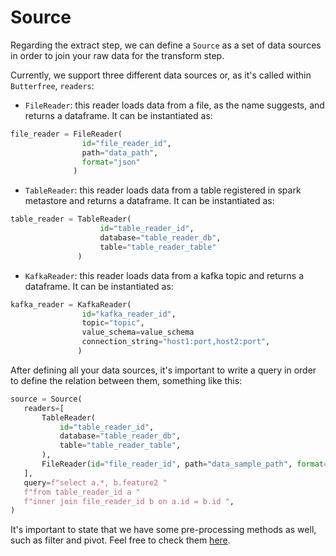 # Source

Regarding the extract step, we can define a ```Source``` as a set of data sources in order to join your raw data for the transform step. 

Currently, we support three different data sources or, as it's called within ```Butterfree```, ```readers```:

* ```FileReader```: this reader loads data from a file, as the name suggests, and returns a dataframe. It can be instantiated as:

```python
file_reader = FileReader(
                id="file_reader_id",
                path="data_path",
                format="json"
              )
```

* ```TableReader```: this reader loads data from a table registered in spark metastore and returns a dataframe. It can be instantiated as:

```python
table_reader = TableReader(
                    id="table_reader_id",
                    database="table_reader_db",
                    table="table_reader_table"
               )
```

* ```KafkaReader```: this reader loads data from a kafka topic and returns a dataframe. It can be instantiated as:

```python
kafka_reader = KafkaReader(
                id="kafka_reader_id",
                topic="topic",
                value_schema=value_schema
                connection_string="host1:port,host2:port",
               )
```

After defining all your data sources, it's important to write a query in order to define the relation between them, something like this:

```python
source = Source(
   readers=[
       TableReader(
           id="table_reader_id",
           database="table_reader_db",
           table="table_reader_table",
       ),
       FileReader(id="file_reader_id", path="data_sample_path", format="json"),
   ],
   query=f"select a.*, b.feature2 "
   f"from table_reader_id a "
   f"inner join file_reader_id b on a.id = b.id ",
)
```

It's important to state that we have some pre-processing methods as well, such as filter and pivot. Feel free to check them [here](https://github.com/quintoandar/butterfree/tree/master/butterfree/extract/pre_processing).